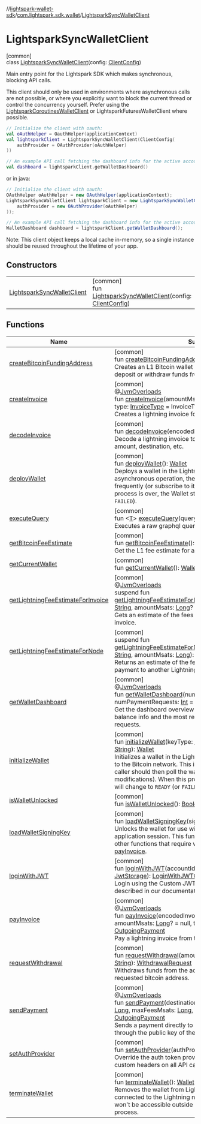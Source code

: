 //[lightspark-wallet-sdk](../../../index.md)/[com.lightspark.sdk.wallet](../index.md)/[LightsparkSyncWalletClient](index.md)

# LightsparkSyncWalletClient

[common]\
class [LightsparkSyncWalletClient](index.md)(config: [ClientConfig](../-client-config/index.md))

Main entry point for the Lightspark SDK which makes synchronous, blocking API calls.

This client should only be used in environments where asynchronous calls are not possible, or where you explicitly want to block the current thread or control the concurrency yourself. Prefer using the [LightsparkCoroutinesWalletClient](../-lightspark-coroutines-wallet-client/index.md) or LightsparkFuturesWalletClient where possible.

```kotlin
// Initialize the client with oauth:
val oAuthHelper = OauthHelper(applicationContext)
val lightsparkClient = LightsparkSyncWalletClient(ClientConfig(
    authProvider = OAuthProvider(oAuthHelper)
))

// An example API call fetching the dashboard info for the active account:
val dashboard = lightsparkClient.getWalletDashboard()
```

or in java:

```java
// Initialize the client with oauth:
OAuthHelper oAuthHelper = new OAuthHelper(applicationContext);
LightsparkSyncWalletClient lightsparkClient = new LightsparkSyncWalletClient(new ClientConfig(
    authProvider = new OAuthProvider(oAuthHelper)
));

// An example API call fetching the dashboard info for the active account:
WalletDashboard dashboard = lightsparkClient.getWalletDashboard();
```

Note: This client object keeps a local cache in-memory, so a single instance should be reused throughout the lifetime of your app.

## Constructors

| | |
|---|---|
| [LightsparkSyncWalletClient](-lightspark-sync-wallet-client.md) | [common]<br>fun [LightsparkSyncWalletClient](-lightspark-sync-wallet-client.md)(config: [ClientConfig](../-client-config/index.md)) |

## Functions

| Name | Summary |
|---|---|
| [createBitcoinFundingAddress](create-bitcoin-funding-address.md) | [common]<br>fun [createBitcoinFundingAddress](create-bitcoin-funding-address.md)(): [String](https://kotlinlang.org/api/latest/jvm/stdlib/kotlin/-string/index.html)<br>Creates an L1 Bitcoin wallet address which can be used to deposit or withdraw funds from the Lightning wallet. |
| [createInvoice](create-invoice.md) | [common]<br>@[JvmOverloads](https://kotlinlang.org/api/latest/jvm/stdlib/kotlin.jvm/-jvm-overloads/index.html)<br>fun [createInvoice](create-invoice.md)(amountMsats: [Long](https://kotlinlang.org/api/latest/jvm/stdlib/kotlin/-long/index.html), memo: [String](https://kotlinlang.org/api/latest/jvm/stdlib/kotlin/-string/index.html)? = null, type: [InvoiceType](../../com.lightspark.sdk.wallet.model/-invoice-type/index.md) = InvoiceType.STANDARD): [InvoiceData](../../com.lightspark.sdk.wallet.model/-invoice-data/index.md)<br>Creates a lightning invoice for the current wallet. |
| [decodeInvoice](decode-invoice.md) | [common]<br>fun [decodeInvoice](decode-invoice.md)(encodedInvoice: [String](https://kotlinlang.org/api/latest/jvm/stdlib/kotlin/-string/index.html)): [InvoiceData](../../com.lightspark.sdk.wallet.model/-invoice-data/index.md)<br>Decode a lightning invoice to get its details included payment amount, destination, etc. |
| [deployWallet](deploy-wallet.md) | [common]<br>fun [deployWallet](deploy-wallet.md)(): [Wallet](../../com.lightspark.sdk.wallet.model/-wallet/index.md)<br>Deploys a wallet in the Lightspark infrastructure. This is an asynchronous operation, the caller should then poll the wallet frequently (or subscribe to its modifications). When this process is over, the Wallet status will change to `DEPLOYED` (or `FAILED`). |
| [executeQuery](execute-query.md) | [common]<br>fun &lt;[T](execute-query.md)&gt; [executeQuery](execute-query.md)(query: Query&lt;[T](execute-query.md)&gt;): [T](execute-query.md)<br>Executes a raw graphql query against the server. |
| [getBitcoinFeeEstimate](get-bitcoin-fee-estimate.md) | [common]<br>fun [getBitcoinFeeEstimate](get-bitcoin-fee-estimate.md)(): [FeeEstimate](../../com.lightspark.sdk.wallet.model/-fee-estimate/index.md)<br>Get the L1 fee estimate for a deposit or withdrawal. |
| [getCurrentWallet](get-current-wallet.md) | [common]<br>fun [getCurrentWallet](get-current-wallet.md)(): [Wallet](../../com.lightspark.sdk.wallet.model/-wallet/index.md)? |
| [getLightningFeeEstimateForInvoice](get-lightning-fee-estimate-for-invoice.md) | [common]<br>@[JvmOverloads](https://kotlinlang.org/api/latest/jvm/stdlib/kotlin.jvm/-jvm-overloads/index.html)<br>suspend fun [getLightningFeeEstimateForInvoice](get-lightning-fee-estimate-for-invoice.md)(encodedPaymentRequest: [String](https://kotlinlang.org/api/latest/jvm/stdlib/kotlin/-string/index.html), amountMsats: [Long](https://kotlinlang.org/api/latest/jvm/stdlib/kotlin/-long/index.html)? = null): [CurrencyAmount](../../com.lightspark.sdk.wallet.model/-currency-amount/index.md)<br>Gets an estimate of the fees that will be paid for a Lightning invoice. |
| [getLightningFeeEstimateForNode](get-lightning-fee-estimate-for-node.md) | [common]<br>suspend fun [getLightningFeeEstimateForNode](get-lightning-fee-estimate-for-node.md)(destinationNodePublicKey: [String](https://kotlinlang.org/api/latest/jvm/stdlib/kotlin/-string/index.html), amountMsats: [Long](https://kotlinlang.org/api/latest/jvm/stdlib/kotlin/-long/index.html)): [CurrencyAmount](../../com.lightspark.sdk.wallet.model/-currency-amount/index.md)<br>Returns an estimate of the fees that will be paid to send a payment to another Lightning node. |
| [getWalletDashboard](get-wallet-dashboard.md) | [common]<br>@[JvmOverloads](https://kotlinlang.org/api/latest/jvm/stdlib/kotlin.jvm/-jvm-overloads/index.html)<br>fun [getWalletDashboard](get-wallet-dashboard.md)(numTransactions: [Int](https://kotlinlang.org/api/latest/jvm/stdlib/kotlin/-int/index.html) = 20, numPaymentRequests: [Int](https://kotlinlang.org/api/latest/jvm/stdlib/kotlin/-int/index.html) = 20): [WalletDashboard](../../com.lightspark.sdk.wallet.graphql/-wallet-dashboard/index.md)?<br>Get the dashboard overview for a Lightning wallet. Includes balance info and the most recent transactions and payment requests. |
| [initializeWallet](initialize-wallet.md) | [common]<br>fun [initializeWallet](initialize-wallet.md)(keyType: [KeyType](../../com.lightspark.sdk.wallet.model/-key-type/index.md), signingPublicKey: [String](https://kotlinlang.org/api/latest/jvm/stdlib/kotlin/-string/index.html)): [Wallet](../../com.lightspark.sdk.wallet.model/-wallet/index.md)<br>Initializes a wallet in the Lightspark infrastructure and syncs it to the Bitcoin network. This is an asynchronous operation, the caller should then poll the wallet frequently (or subscribe to its modifications). When this process is over, the Wallet status will change to `READY` (or `FAILED`). |
| [isWalletUnlocked](is-wallet-unlocked.md) | [common]<br>fun [isWalletUnlocked](is-wallet-unlocked.md)(): [Boolean](https://kotlinlang.org/api/latest/jvm/stdlib/kotlin/-boolean/index.html) |
| [loadWalletSigningKey](load-wallet-signing-key.md) | [common]<br>fun [loadWalletSigningKey](load-wallet-signing-key.md)(signingKeyBytesPEM: [ByteArray](https://kotlinlang.org/api/latest/jvm/stdlib/kotlin/-byte-array/index.html))<br>Unlocks the wallet for use with the SDK for the current application session. This function must be called before any other functions that require wallet signing keys, including [payInvoice](pay-invoice.md). |
| [loginWithJWT](login-with-j-w-t.md) | [common]<br>fun [loginWithJWT](login-with-j-w-t.md)(accountId: [String](https://kotlinlang.org/api/latest/jvm/stdlib/kotlin/-string/index.html), jwt: [String](https://kotlinlang.org/api/latest/jvm/stdlib/kotlin/-string/index.html), storage: [JwtStorage](../../com.lightspark.sdk.wallet.auth.jwt/-jwt-storage/index.md)): [LoginWithJWTOutput](../../com.lightspark.sdk.wallet.model/-login-with-j-w-t-output/index.md)<br>Login using the Custom JWT authentication scheme described in our documentation. |
| [payInvoice](pay-invoice.md) | [common]<br>@[JvmOverloads](https://kotlinlang.org/api/latest/jvm/stdlib/kotlin.jvm/-jvm-overloads/index.html)<br>fun [payInvoice](pay-invoice.md)(encodedInvoice: [String](https://kotlinlang.org/api/latest/jvm/stdlib/kotlin/-string/index.html), maxFeesMsats: [Long](https://kotlinlang.org/api/latest/jvm/stdlib/kotlin/-long/index.html), amountMsats: [Long](https://kotlinlang.org/api/latest/jvm/stdlib/kotlin/-long/index.html)? = null, timeoutSecs: [Int](https://kotlinlang.org/api/latest/jvm/stdlib/kotlin/-int/index.html) = 60): [OutgoingPayment](../../com.lightspark.sdk.wallet.model/-outgoing-payment/index.md)<br>Pay a lightning invoice from the current wallet. |
| [requestWithdrawal](request-withdrawal.md) | [common]<br>fun [requestWithdrawal](request-withdrawal.md)(amountSats: [Long](https://kotlinlang.org/api/latest/jvm/stdlib/kotlin/-long/index.html), bitcoinAddress: [String](https://kotlinlang.org/api/latest/jvm/stdlib/kotlin/-string/index.html)): [WithdrawalRequest](../../com.lightspark.sdk.wallet.model/-withdrawal-request/index.md)<br>Withdraws funds from the account and sends it to the requested bitcoin address. |
| [sendPayment](send-payment.md) | [common]<br>@[JvmOverloads](https://kotlinlang.org/api/latest/jvm/stdlib/kotlin.jvm/-jvm-overloads/index.html)<br>fun [sendPayment](send-payment.md)(destinationPublicKey: [String](https://kotlinlang.org/api/latest/jvm/stdlib/kotlin/-string/index.html), amountMsats: [Long](https://kotlinlang.org/api/latest/jvm/stdlib/kotlin/-long/index.html), maxFeesMsats: [Long](https://kotlinlang.org/api/latest/jvm/stdlib/kotlin/-long/index.html), timeoutSecs: [Int](https://kotlinlang.org/api/latest/jvm/stdlib/kotlin/-int/index.html) = 60): [OutgoingPayment](../../com.lightspark.sdk.wallet.model/-outgoing-payment/index.md)<br>Sends a payment directly to a node on the Lightning Network through the public key of the node without an invoice. |
| [setAuthProvider](set-auth-provider.md) | [common]<br>fun [setAuthProvider](set-auth-provider.md)(authProvider: AuthProvider)<br>Override the auth token provider for this client to provide custom headers on all API calls. |
| [terminateWallet](terminate-wallet.md) | [common]<br>fun [terminateWallet](terminate-wallet.md)(): [Wallet](../../com.lightspark.sdk.wallet.model/-wallet/index.md)<br>Removes the wallet from Lightspark infrastructure. It won't be connected to the Lightning network anymore and its funds won't be accessible outside of the Funds Recovery Kit process. |
